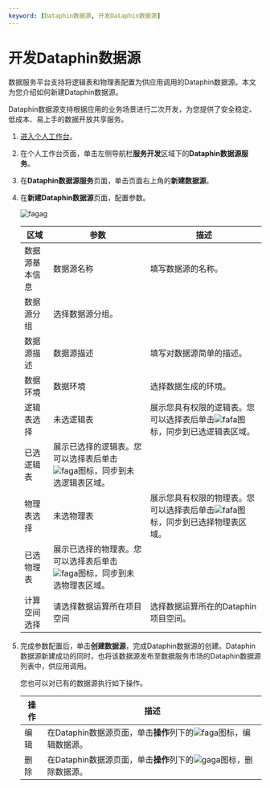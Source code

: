```yaml
---
keyword: [Dataphin数据源, 开发Dataphin数据源]
---
```


# 开发Dataphin数据源

数据服务平台支持将逻辑表和物理表配置为供应用调用的Dataphin数据源。本文为您介绍如何新建Dataphin数据源。

Dataphin数据源支持根据应用的业务场景进行二次开发，为您提供了安全稳定、低成本、易上手的数据开放共享服务。

1.  [进入个人工作台](/cn.zh-CN/数据服务/进入数据服务.md)。

2.  在个人工作台页面，单击左侧导航栏**服务开发**区域下的**Dataphin数据源服务**。

3.  在**Dataphin数据源服务**页面，单击页面右上角的**新建数据源**。

4.  在**新建Dataphin数据源**页面，配置参数。

    ![fagag](https://static-aliyun-doc.oss-accelerate.aliyuncs.com/assets/img/zh-CN/8155905061/p177834.png)

    |区域|参数|描述|
    |--|--|--|
    |数据源基本信息|数据源名称|填写数据源的名称。|
    |数据源分组|选择数据源分组。|
    |数据源描述|数据源描述|填写对数据源简单的描述。|
    |数据环境|数据环境|选择数据生成的环境。|
    |逻辑表选择|未选逻辑表|展示您具有权限的逻辑表。您可以选择表后单击![fafa](https://static-aliyun-doc.oss-accelerate.aliyuncs.com/assets/img/zh-CN/6911987951/p85842.png)图标，同步到已选逻辑表区域。|
    |已选逻辑表|展示已选择的逻辑表。您可以选择表后单击![faga](https://static-aliyun-doc.oss-accelerate.aliyuncs.com/assets/img/zh-CN/6911987951/p85845.png)图标，同步到未选逻辑表区域。|
    |物理表选择|未选物理表|展示您具有权限的物理表。您可以选择表后单击![fafa](https://static-aliyun-doc.oss-accelerate.aliyuncs.com/assets/img/zh-CN/6911987951/p85842.png)图标，同步到已选择物理表区域。|
    |已选物理表|展示已选择的物理表。您可以选择表后单击![faga](https://static-aliyun-doc.oss-accelerate.aliyuncs.com/assets/img/zh-CN/6911987951/p85845.png)图标，同步到未选物理表区域。|
    |计算空间选择|请选择数据运算所在项目空间|选择数据运算所在的Dataphin项目空间。|

5.  完成参数配置后，单击**创建数据源**，完成Dataphin数据源的创建。Dataphin数据源新建成功的同时，也将该数据源发布至数据服务市场的Dataphin数据源列表中，供应用调用。

    您也可以对已有的数据源执行如下操作。

    |操作|描述|
    |--|--|
    |编辑|在Dataphin数据源页面，单击**操作**列下的![faga](https://static-aliyun-doc.oss-accelerate.aliyuncs.com/assets/img/zh-CN/6911987951/p85510.png)图标，编辑数据源。|
    |删除|在Dataphin数据源页面，单击**操作**列下的![gaga](https://static-aliyun-doc.oss-accelerate.aliyuncs.com/assets/img/zh-CN/6911987951/p85543.png)图标，删除数据源。|


